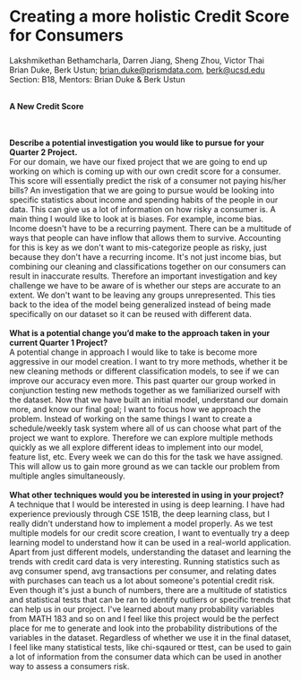 # Creating a more holistic Credit Score for Consumers
Lakshmikethan Bethamcharla, Darren Jiang, Sheng Zhou, Victor Thai
<br>
Brian Duke, Berk Ustun; brian.duke@prismdata.com, berk@ucsd.edu
<br>
Section: B18, Mentors: Brian Duke & Berk Ustun
<br><br>

**A New Credit Score** <br>

<br><br>
**Describe a potential investigation you would like to pursue for your Quarter 2 Project.**<br>
For our domain, we have our fixed project that we are going to end up working on which is coming up with our own credit score for a consumer. This score will essentially 
predict the risk of a consumer not paying his/her bills? An investigation that we are going to pursue would be looking into specific statistics about income and spending habits of the 
people in our data. This can give us a lot of information on how risky a consumer is. A main thing I would like to look at is biases. For example, income bias. Income doesn't have 
to be a recurring payment. There can be a multitude of ways that people can have inflow that allows them to survive. Accounting for this is key as we don't want to mis-categorize 
people as risky, just because they don't have a recurring income. It's not just income bias, but combining our cleaning and classifications together on our consumers can result in 
inaccurate results. Therefore an important investigation and key challenge we have to be aware of is whether our steps are accurate to an extent. We don't want to be leaving any 
groups unrepresented. This ties back to the idea of the model being generalized instead of being made specifically on our dataset so it can be reused with different data.
<br><br>
**What is a potential change you’d make to the approach taken in your current Quarter 1 Project?**<br>
A potential change in approach I would like to take is become more aggressive in our model creation. I want to try more methods, whether it be new cleaning methods or different 
classification models, to see if we can improve our accuracy even more. This past quarter our group worked in conjunction testing new methods together as we familiarized ourself with 
the dataset. Now that we have built an initial model, understand our domain more, and know our final goal; I want to focus how we approach the problem. Instead of working on the same 
things I want to create a schedule/weekly task system where all of us can choose what part of the project we want to explore. Therefore we can explore multiple methods quickly as we 
all explore different ideas to implement into our model, feature list, etc. Every week we can do this for the task we have assigned. This will allow us to gain more ground as we can 
tackle our problem from multiple angles simultaneously.
<br><br>
**What other techniques would you be interested in using in your project?**<br>
A technique that I would be interested in using is deep learning. I have had experience previously through CSE 151B, the deep learning class, but I really didn't understand how to 
implement a model properly. As we test multiple models for our credit score creation, I want to eventually try a deep learning model to understand how it can be used in a real-world 
application. Apart from just different models, understanding the dataset and learning the trends with credit card data is very interesting. Running statistics such as avg consumer 
spend, avg transactions per consumer, and relating dates with purchases can teach us a lot about someone's potential credit risk. Even though it's just a bunch of numbers, there are 
a multitude of statistics and statistical tests that can be ran to identify outliers or specific trends that can help us in our project. I've learned about many probability variables 
from MATH 183 and so on and I feel like this project would be the perfect place for me to generate and look into the probability distributions of the variables in the dataset. 
Regardless of whether we use it in the final dataset, I feel like many statistical tests, like chi-sqaured or ttest, can be used to gain a lot of information from the consumer data 
which can be used in another way to assess a consumers risk.
